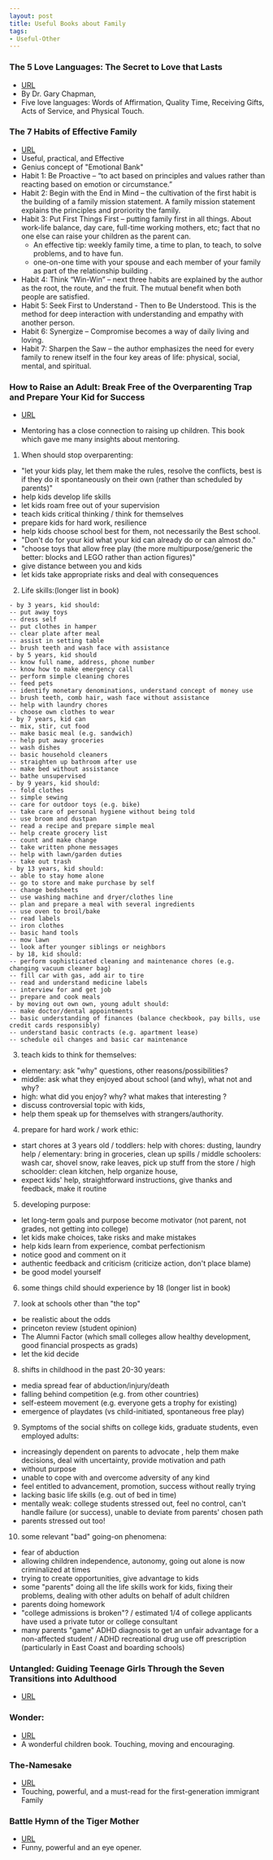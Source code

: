 ```yaml
---
layout: post
title: Useful Books about Family
tags:
- Useful-Other
---
```



### The 5 Love Languages: The Secret to Love that Lasts

- [URL](https://www.amazon.com/dp/B00OICLVBI/ref=dp-kindle-redirect?_encoding=UTF8&btkr=1)
- By Dr. Gary Chapman,
- Five love languages: Words of Affirmation, Quality Time, Receiving Gifts, Acts of Service, and Physical Touch.


###  The 7 Habits of Effective Family

- [URL](https://www.amazon.com/dp/B00L73JQ0O/ref=dp-kindle-redirect?_encoding=UTF8&btkr=1)
- Useful, practical, and Effective
- Genius concept of "Emotional Bank"
- Habit 1: Be Proactive –  “to act based on principles and values rather than reacting based on emotion or circumstance.” 
- Habit 2: Begin with the End in Mind – the cultivation of the first habit is the building of a family mission statement. A family mission statement explains the principles and proriority the family.  
- Habit 3: Put First Things First –  putting family first in all things. About  work-life balance, day care, full-time working mothers, etc; fact that no one else can raise your children as the parent can. 
   + An effective tip: weekly family time,  a time to plan, to teach, to solve problems, and to have fun.  
   + one-on-one time with your spouse and each member of your family as part of the relationship building .
- Habit 4: Think “Win-Win” –  next three habits are explained by the author as the root, the route, and the fruit. The mutual benefit when both people are satisfied. 
- Habit 5: Seek First to Understand - Then to Be Understood. This is the method for deep interaction with understanding and empathy with another person.
- Habit 6: Synergize – Compromise becomes a way of daily living and loving.
- Habit 7: Sharpen the Saw – the author emphasizes the need for every family to renew itself in the four key areas of life: physical, social, mental, and spiritual. 

### How to Raise an Adult: Break Free of the Overparenting Trap and Prepare Your Kid for Success

- [URL](https://www.amazon.com/How-Raise-Adult-Overparenting-Prepare/dp/1250093635/ref=tmm_pap_swatch_0?_encoding=UTF8&qid=1497746888&sr=1-1)

- Mentoring has a close connection to raising up children. This  book which gave me  many insights about mentoring.


1. When should stop overparenting:
- "let your kids play, let them make the rules, resolve the conflicts, best is if they do it spontaneously on their own (rather than scheduled by parents)"
- help kids develop life skills
- let kids roam free out of your supervision
- teach kids critical thinking / think for themselves
- prepare kids for hard work, resilience
- help kids choose school best for them, not necessarily the Best school.
- "Don't do for your kid what your kid can already do or can almost do." 
- "choose toys that allow free play (the more multipurpose/generic the better: blocks and LEGO rather than action figures)"
- give distance between you and kids
- let kids take appropriate risks and deal with consequences



2. Life skills:(longer list in book)
```
- by 3 years, kid should:
-- put away toys
-- dress self
-- put clothes in hamper
-- clear plate after meal
-- assist in setting table
-- brush teeth and wash face with assistance
- by 5 years, kid should
-- know full name, address, phone number
-- know how to make emergency call
-- perform simple cleaning chores
-- feed pets
-- identify monetary denominations, understand concept of money use
-- brush teeth, comb hair, wash face without assistance
-- help with laundry chores
-- choose own clothes to wear
- by 7 years, kid can
-- mix, stir, cut food
-- make basic meal (e.g. sandwich)
-- help put away groceries
-- wash dishes
-- basic household cleaners
-- straighten up bathroom after use
-- make bed without assistance
-- bathe unsupervised
- by 9 years, kid should:
-- fold clothes
-- simple sewing
-- care for outdoor toys (e.g. bike)
-- take care of personal hygiene without being told
-- use broom and dustpan
-- read a recipe and prepare simple meal
-- help create grocery list
-- count and make change
-- take written phone messages
-- help with lawn/garden duties
-- take out trash
- by 13 years, kid should:
-- able to stay home alone
-- go to store and make purchase by self
-- change bedsheets
-- use washing machine and dryer/clothes line
-- plan and prepare a meal with several ingredients
-- use oven to broil/bake
-- read labels
-- iron clothes
-- basic hand tools
-- mow lawn
-- look after younger siblings or neighbors
- by 18, kid should:
-- perform sophisticated cleaning and maintenance chores (e.g. changing vacuum cleaner bag)
-- fill car with gas, add air to tire
-- read and understand medicine labels
-- interview for and get job
-- prepare and cook meals
- by moving out own own, young adult should:
-- make doctor/dental appointments
-- basic understanding of finances (balance checkbook, pay bills, use credit cards responsibly)
-- understand basic contracts (e.g. apartment lease)
-- schedule oil changes and basic car maintenance
```

3. teach kids to think for themselves:
- elementary: ask  "why" questions, other reasons/possibilities?
- middle: ask what they enjoyed about school  (and why), what not and why? 
- high: what did you enjoy? why? what makes that interesting ?
- discuss controversial topic with kids, 
- help them speak up for themselves with strangers/authority. 

4. prepare for hard work / work ethic:
- start chores at 3 years old / toddlers: help with chores: dusting, laundry help / elementary: bring in groceries, clean up spills / middle schoolers: wash car, shovel snow, rake leaves, pick up stuff from the store / high schoolder:  clean kitchen, help organize house,
- expect kids' help, straightforward instructions, give thanks and feedback, make it routine

5. developing purpose:
- let long-term goals and purpose become motivator (not parent, not grades, not getting into college)
- let kids make choices, take risks and make mistakes
- help kids learn from experience, combat perfectionism
- notice good and comment on it
- authentic feedback and criticism (criticize action, don't place blame)
- be good model yourself

6. some things child should experience by 18 (longer list in book)

7. look at schools other than "the top"
- be realistic about the odds
- princeton review (student opinion)
- The Alumni Factor (which small colleges allow healthy development, good financial prospects as grads)
- let the kid decide

8. shifts in childhood in the past 20-30 years:
- media spread fear of abduction/injury/death
- falling behind competition (e.g. from other countries)
- self-esteem movement (e.g. everyone gets a trophy for existing)
- emergence of playdates (vs child-initiated, spontaneous free play)

9. Symptoms of the social shifts on college kids, graduate students, even employed adults:
- increasingly dependent on parents to advocate , help them make decisions, deal with uncertainty, provide motivation and path
- without purpose
- unable to cope with and overcome adversity of any kind
- feel entitled to advancement, promotion, success without really trying 
- lacking basic life skills (e.g. out of bed in time) 
- mentally weak: college students stressed out, feel no control, can't handle failure (or success), unable to deviate from parents' chosen path
- parents stressed out too!

10. some relevant "bad" going-on phenomena: 
- fear of abduction 
- allowing children independence, autonomy, going out alone is now criminalized at times
- trying to create opportunities, give advantage to kids
- some "parents" doing all the life skills work for kids, fixing their problems, dealing with other adults on behalf of adult children
- parents doing homework
- "college admissions is broken"? / estimated 1/4 of college applicants have used a private tutor or college consultant
- many parents "game" ADHD diagnosis to get an unfair advantage for a non-affected student / ADHD recreational drug use off prescription (particularly in East Coast and boarding schools)




### Untangled: Guiding Teenage Girls Through the Seven Transitions into Adulthood

- [URL](https://www.amazon.com/Untangled-Guiding-Teenage-Transitions-Adulthood/dp/0553393057)


### Wonder:

- [URL](https://smile.amazon.com/dp/B0051ANPZQ/ref=smi_www_rco2_go_smi_g2609328962?_encoding=UTF8&btkr=1&ie=UTF8)
- A wonderful children book. Touching, moving and encouraging.

### The-Namesake
- [URL](https://www.amazon.com/Namesake-Novel-Jhumpa-Lahiri/dp/0618485228/ref=tmm_pap_swatch_0?_encoding=UTF8&qid=1497747102&sr=1-1)
- Touching, powerful, and a must-read for the first-generation immigrant Family

### Battle Hymn of the Tiger Mother

- [URL](https://www.amazon.com/Battle-Hymn-Tiger-Mother-Chua/dp/0143120581)
- Funny, powerful and an eye opener.

